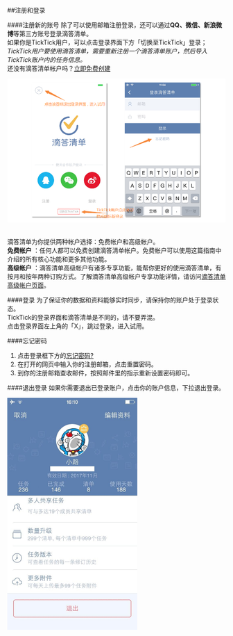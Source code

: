 ##注册和登录

####注册新的账号
除了可以使用邮箱注册登录，还可以通过**QQ、微信、新浪微博**等第三方账号登录滴答清单。
<br >如果你是TickTick用户，可以点击登录界面下方「切换至TickTick」登录；
<br >*TickTick用户要使用滴答清单，需要重新注册一个滴答清单账户，然后导入TickTick账户内的任务信息。*
<br >还没有滴答清单帐户吗？[立即免费创建](https://dida365.com/signup)

<img src="../images/image4101.png" title="注册和登录" />

<br >滴答清单为你提供两种帐户选择：免费帐户和高级帐户。
<br >**免费帐户**
：任何人都可以免费创建滴答清单帐户。免费帐户可以使用这篇指南中介绍的所有核心功能和更多其他功能。
<br >**高级帐户**
：滴答清单高级帐户有诸多专享功能，能帮你更好的使用滴答清单，有按月和按年两种订购方式。了解滴答清单高级帐户专享功能详情，请访问[滴答清单高级帐户页面](https://www.dida365.com/about/upgrade)。

####登录
为了保证你的数据和资料能够实时同步，请保持你的账户处于登录状态。
<br >TickTick的登录界面和滴答清单是不同的，请不要弄混。
<br >点击登录界面左上角的「X」，跳过登录，进入试用。

####忘记密码
1. 点击登录框下方的[忘记密码?](https://www.dida365.com/sign/requestRestPassword)
2. 在打开的网页中输入你的注册邮箱，点击重置密码。
3. 到你的注册邮箱查收邮件，按照邮件里的指示重新设置密码即可。

####退出登录
如果你需要退出已登录账户，点击你的账户信息，下拉退出登录。

<img src="../images/image4102.jpg" title="退出登录" width="300"/>
